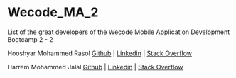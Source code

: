 # Wecode_MA_2
List of the great developers of the Wecode Mobile Application Development Bootcamp 2 - 2

Hooshyar Mohammed Rasol [Github](https://github.com/hooshyar) | [Linkedin](https://www.linkedin.com/in/hooshyar/) | [Stack Overflow](https://stackoverflow.com/users/10622449/hooshyar)

Harrem Mohammed Jalal [Github](https://github.com/harrem) | [Linkedin](https://www.linkedin.com/in/harrem-m-jalal-a0a329135) | [Stack Overflow](https://stackoverflow.com/users/16780840/harrem-ip-h-c)


